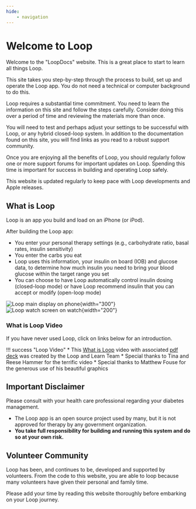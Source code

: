 ```yaml
---
hide:
    - navigation
---
```


# Welcome to Loop

Welcome to the "LoopDocs" website.  This is a great place to start to learn all things Loop.

This site takes you step-by-step through the process to build, set up and operate the Loop app.  You do not need a technical or computer background to do this.

Loop requires a substantial time commitment.  You need to learn the information on this site and follow the steps carefully. Consider doing this over a period of time and reviewing the materials more than once.

You will need to test and perhaps adjust your settings to be successful with Loop, or any hybrid closed-loop system. In addition to the documentation found on this site, you will find links as you read to a robust support community.

Once you are enjoying all the benefits of Loop, you should regularly follow one or more support forums for important updates on Loop. Spending this time is important for success in building and operating Loop safely.

This website is updated regularly to keep pace with Loop developments and Apple releases.

## What is Loop

Loop is an app you build and load on an iPhone (or iPod).

After building the Loop app:

* You enter your personal therapy settings (e.g., carbohydrate ratio, basal rates, insulin sensitivity)
* You enter the carbs you eat
* Loop uses this information, your insulin on board (IOB) and glucose data, to determine how much insulin you need to bring your blood glucose within the target range you set
* You can choose to have Loop automatically control insulin dosing (closed-loop mode) or have Loop recommend insulin that you can accept or modify (open-loop mode)

![Loop main display on phone](img/phone_updated_loop.svg){width="300"}
![Loop watch screen on watch](img/watch_updated_loop.svg){width="200"}

### What is Loop Video

If you have never used Loop, click on links below for an introduction.

!!! success "Loop Video"
    * This [What is Loop](https://youtu.be/64qhgnmkyAE) video with associated [pdf deck](http://www.loopandlearn.org/wp-content/uploads/2021/05/What-is-Loop.pdf) was created by the Loop and Learn Team
    * Special thanks to Tina and Reese Hammer for the terrific video
    * Special thanks to Matthew Fouse for the generous use of his beautiful graphics

## Important Disclaimer

Please consult with your health care professional regarding your diabetes management.

* The Loop app is an open source project used by many, but it is not approved for therapy by any government organization.
* **You take full responsibility for building and running this system and do so at your own risk.**

## Volunteer Community

Loop has been, and continues to be, developed and supported by volunteers. From the code to this website, you are able to loop because many volunteers have given their personal and family time.

Please add your time by reading this website thoroughly before embarking on your Loop journey.

